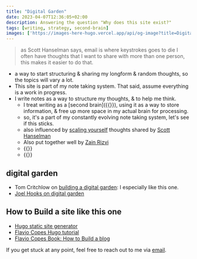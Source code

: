 ```yaml
---
title: "Digital Garden"
date: 2023-04-07T12:36:05+02:00
description: Answering the question "Why does this site exist?"
tags: [writing, strategy, second-brain]
images: ['https://images-here-hugo.vercel.app/api/og-image?title=Digital%20Garden']
---
```


> as Scott Hanselman says, email is where keystrokes goes to die
> I often have thoughts that I want to share with more than one person, this makes it easier to do that.

- a way to start structuring & sharing my longform & random thoughts, so the topics will vary a lot.
- This site is part of my note taking system. That said, assume everything is a work in progress.
- I write notes as a way to structure my thoughts, & to help me think.
  - I treat writing as a [second brain]({{<ref tiago-forte>}}), using it as a way to store information, & free up more space in my actual brain for processing.
  - so, it's a part of my constantly evolving note taking system, let's see if this sticks.
  - also influenced by [scaling yourself](https://www.hanselman.com/blog/scott-hanselmans-complete-list-of-productivity-tips) thoughts shared by [Scott Hanselman](https://www.hanselman.com/about)
  - Also put together well by [Zain Rizvi](https://www.zainrizvi.io/#why-i-write)
  - {{<youtube V4NJo2Mfvrc>}}
  - {{<youtube NKHF5VZmCig>}}

## digital garden

- Tom Critchlow on [building a digital garden](https://tomcritchlow.com/2019/02/17/building-digital-garden/): I especially like this one.
- [Joel Hooks on digital garden](https://joelhooks.com/digital-garden)

## How to Build a site like this one

- [Hugo static site generator](https://gohugo.io/)
- [Flavio Copes Hugo tutorial](https://flaviocopes.com/start-blog-with-hugo/)
- [Flavio Copes Book: How to Build a blog](https://flaviocopes.com/page/book-blog/)

If you get stuck at any point, feel free to reach out to me via [email](mailto:yo@guidefari.com).

